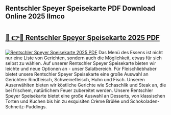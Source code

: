 ## Rentschler Speyer Speisekarte PDF Download Online 2025 Ilmco

# <h2><a href="http://gc5nd5.nevu.top/?p=Rentschler+Speyer+Speisekarte">🔗 👉🔴 Rentschler Speyer Speisekarte 2025 PDF</a></h2>

[![Rentschler Speyer Speisekarte 2025 PDF](https://i.imgur.com/dBaPXMq.png)](http://gc5nd5.nevu.top/?p=Rentschler+Speyer+Speisekarte)
Das Menü des Essens ist nicht nur eine Liste von Gerichten, sondern auch die Möglichkeit, etwas für sich selbst zu wählen. Auf unserer Rentschler Speyer Speisekarte bieten wir leichte und neue Optionen an - unser Salatbereich. Für Fleischliebhaber bietet unsere Rentschler Speyer Speisekarte eine große Auswahl an Gerichten: Rindfleisch, Schweinefleisch, Huhn und Fisch. Unseren Auserwählten bieten wir köstliche Gerichte wie Schaschlik und Steak an, die bei frischem, natürlichem Feuer zubereitet werden. Unsere Rentschler Speyer Speisekarte bietet eine große Auswahl an Desserts, von klassischen Torten und Kuchen bis hin zu exquisiten Crème Brûlée und Schokoladen-Schneitz-Puddings.
